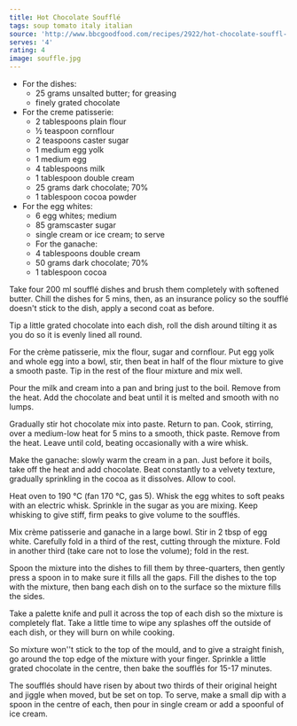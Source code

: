 ```yaml
---
title: Hot Chocolate Soufflé
tags: soup tomato italy italian
source: 'http://www.bbcgoodfood.com/recipes/2922/hot-chocolate-souffl-'
serves: '4'
rating: 4
image: souffle.jpg
---
```

* For the dishes:
  * 25 grams unsalted butter; for greasing
  * finely grated chocolate
* For the creme patisserie:
  * 2 tablespoons plain flour
  * ½ teaspoon cornflour
  * 2 teaspoons caster sugar
  * 1 medium egg yolk
  * 1 medium egg
  * 4 tablespoons milk
  * 1 tablespoon double cream
  * 25 grams dark chocolate; 70%
  * 1 tablespoon cocoa powder
* For the egg whites:
  * 6 egg whites; medium
  * 85 gramscaster sugar
  * single cream or ice cream; to serve
  * For the ganache:
  * 4 tablespoons double cream
  * 50 grams dark chocolate; 70%
  * 1 tablespoon cocoa

Take four 200 ml soufflé dishes and brush them completely with softened butter. Chill the dishes for 5 mins, then, as an insurance policy so the soufflé doesn't stick to the dish, apply a second coat as before.

Tip a little grated chocolate into each dish, roll the dish around tilting it as you do so it is evenly lined all round.

For the crème patisserie, mix the flour, sugar and cornflour. Put egg yolk and whole egg into a bowl, stir, then beat in half of the flour mixture to give a smooth paste. Tip in the rest of the flour mixture and mix well.

Pour the milk and cream into a pan and bring just to the boil. Remove from the heat. Add the chocolate and beat until it is melted and smooth with no lumps.

Gradually stir hot chocolate mix into paste. Return to pan. Cook, stirring, over a medium-low heat for 5 mins to a smooth, thick paste. Remove from the heat. Leave until cold, beating occasionally with a wire whisk.

Make the ganache: slowly warm the cream in a pan. Just before it boils, take off the heat and add chocolate. Beat constantly to a velvety texture, gradually sprinkling in the cocoa as it dissolves. Allow to cool.

Heat oven to 190 °C (fan 170 °C, gas 5). Whisk the egg whites to soft peaks with an electric whisk. Sprinkle in the sugar as you are mixing. Keep whisking to give stiff, firm peaks to give volume to the soufflés.

Mix crème patisserie and ganache in a large bowl. Stir in 2 tbsp of egg white. Carefully fold in a third of the rest, cutting through the mixture. Fold in another third (take care not to lose the volume); fold in the rest.

Spoon the mixture into the dishes to fill them by three-quarters, then gently press a spoon in to make sure it fills all the gaps. Fill the dishes to the top with the mixture, then bang each dish on to the surface so the mixture fills the sides.

Take a palette knife and pull it across the top of each dish so the mixture is completely flat. Take a little time to wipe any splashes off the outside of each dish, or they will burn on while cooking.

So mixture won''t stick to the top of the mould, and to give a straight finish, go around the top edge of the mixture with your finger. Sprinkle a little grated chocolate in the centre, then bake the soufflés for 15-17 minutes.

The soufflés should have risen by about two thirds of their original height and jiggle when moved, but be set on top. To serve, make a small dip with a spoon in the centre of each, then pour in single cream or add a spoonful of ice cream.
